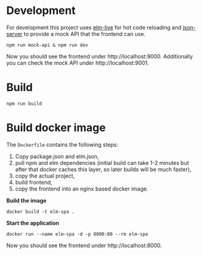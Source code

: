# Development

For development this project uses [elm-live](https://github.com/wking-io/elm-live) for hot code reloading and [json-server](https://github.com/typicode/json-server) to provide a mock API that the frontend can use.

```
npm run mock-api & npm run dev
```

Now you should see the frontend under http://localhost:9000. Additionally you can check the mock API under http://localhost:9001.

# Build

```
npm run build
```

# Build docker image

The `Dockerfile` contains the following steps:

1. Copy package.json and elm.json,
1. pull npm and elm dependencies (initial build can take 1-2 minutes but after that docker caches this layer, so later builds will be much faster),
1. copy the actual project,
1. build frontend,
1. copy the frontend into an nginx based docker image.

__Build the image__

```
docker build -t elm-spa .
```

__Start the application__

```
docker run --name elm-spa -d -p 8000:80 --rm elm-spa
```

Now you should see the frontend under http://localhost:8000.